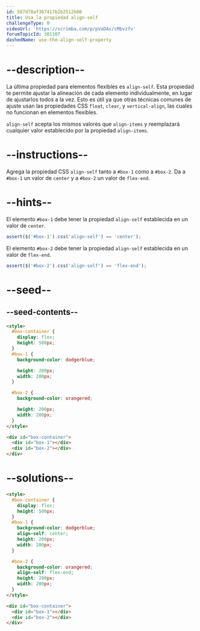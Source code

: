 ```yaml
---
id: 587d78af367417b2b2512b00
title: Usa la propiedad align-self
challengeType: 0
videoUrl: 'https://scrimba.com/p/pVaDAv/cMbvzfv'
forumTopicId: 301107
dashedName: use-the-align-self-property
---
```


# --description--

La última propiedad para elementos flexibles es `align-self`. Esta propiedad te permite ajustar la alineación de cada elemento individualmente, en lugar de ajustarlos todos a la vez. Esto es útil ya que otras técnicas comunes de ajuste usan las propiedades CSS `float`, `clear`, y `vertical-align`, las cuales no funcionan en elementos flexibles.

`align-self` acepta los mismos valores que `align-items` y reemplazará cualquier valor establecido por la propiedad `align-items`.

# --instructions--

Agrega la propiedad CSS `align-self` tanto a `#box-1` como a `#box-2`. Da a `#box-1` un valor de `center` y a `#box-2` un valor de `flex-end`.

# --hints--

El elemento `#box-1` debe tener la propiedad `align-self` establecida en un valor de `center`.

```js
assert($('#box-1').css('align-self') == 'center');
```

El elemento `#box-2` debe tener la propiedad `align-self` establecida en un valor de `flex-end`.

```js
assert($('#box-2').css('align-self') == 'flex-end');
```

# --seed--

## --seed-contents--

```html
<style>
  #box-container {
    display: flex;
    height: 500px;
  }
  #box-1 {
    background-color: dodgerblue;

    height: 200px;
    width: 200px;
  }

  #box-2 {
    background-color: orangered;

    height: 200px;
    width: 200px;
  }
</style>

<div id="box-container">
  <div id="box-1"></div>
  <div id="box-2"></div>
</div>
```

# --solutions--

```html
<style>
  #box-container {
    display: flex;
    height: 500px;
  }
  #box-1 {
    background-color: dodgerblue;
    align-self: center;
    height: 200px;
    width: 200px;
  }

  #box-2 {
    background-color: orangered;
    align-self: flex-end;
    height: 200px;
    width: 200px;
  }
</style>

<div id="box-container">
  <div id="box-1"></div>
  <div id="box-2"></div>
</div>
```
